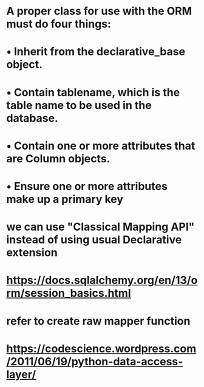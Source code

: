 # A proper class for use with the ORM must do four things:
# • Inherit from the declarative_base object.
# • Contain __tablename__, which is the table name to be used in the database.
# • Contain one or more attributes that are Column objects.
# • Ensure one or more attributes make up a primary key


# we can use "Classical Mapping API" instead of using usual Declarative extension
# https://docs.sqlalchemy.org/en/13/orm/session_basics.html

# refer to create raw mapper function
# https://codescience.wordpress.com/2011/06/19/python-data-access-layer/

